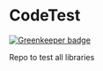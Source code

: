 # CodeTest

[![Greenkeeper badge](https://badges.greenkeeper.io/itzsrikanth/CodeTest.svg)](https://greenkeeper.io/)

Repo to test all libraries
